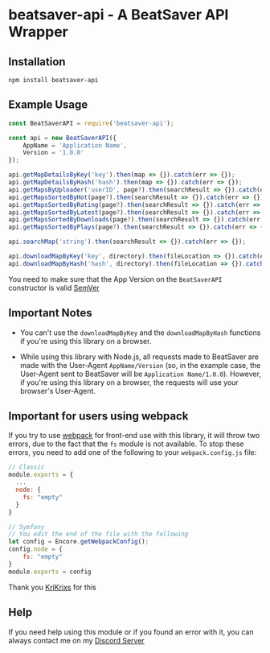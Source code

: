 # beatsaver-api - A BeatSaver API Wrapper

## Installation

```sh-session
npm install beatsaver-api
```

## Example Usage

```js
const BeatSaverAPI = require('beatsaver-api');

const api = new BeatSaverAPI({
    AppName = 'Application Name',
    Version = '1.0.0'
});

api.getMapDetailsByKey('key').then(map => {}).catch(err => {});
api.getMapDetailsByHash('hash').then(map => {}).catch(err => {});
api.getMapsByUploader('userID', page?).then(searchResult => {}).catch(err => {});
api.getMapsSortedByHot(page?).then(searchResult => {}).catch(err => {});
api.getMapsSortedByRating(page?).then(searchResult => {}).catch(err => {});
api.getMapsSortedByLatest(page?).then(searchResult => {}).catch(err => {});
api.getMapsSortedByDownloads(page?).then(searchResult => {}).catch(err => {});
api.getMapsSortedByPlays(page?).then(searchResult => {}).catch(err => {});

api.searchMap('string').then(searchResult => {}).catch(err => {});

api.downloadMapByKey('key', directory).then(fileLocation => {}).catch(err => {});
api.downloadMapByHash('hash', directory).then(fileLocation => {}).catch(err => {});
```

You need to make sure that the App Version on the `BeatSaverAPI` constructor is valid [SemVer](https://semver.org/)

## Important Notes

- You can't use the `downloadMapByKey` and the `downloadMapByHash` functions if you're using this library on a browser.

- While using this library with Node.js, all requests made to BeatSaver are made with the User-Agent `AppName/Version` (so, in the example case, the User-Agent sent to BeatSaver will be `Application Name/1.0.0`). However, if you're using this library on a browser, the requests will use your browser's User-Agent.

## Important for users using webpack

If you try to use [webpack](https://webpack.js.org/) for front-end use with this library, it will throw two errors, due to the fact that the `fs` module is not available.
To stop these errors, you need to add one of the following to your `webpack.config.js` file:

```js
// Classic
module.exports = {
  ...
  node: {
    fs: "empty"
  }
}
```

```js
// Symfony
// You edit the end of the file with the following
let config = Encore.getWebpackConfig();
config.node = {
    fs: "empty"
}
module.exports = config
```

Thank you [KriKrixs](https://github.com/KriKrixs) for this

## Help

If you need help using this module or if you found an error with it, you can always contact me on my [Discord Server](https://discord.gg/qjKhqA3)
